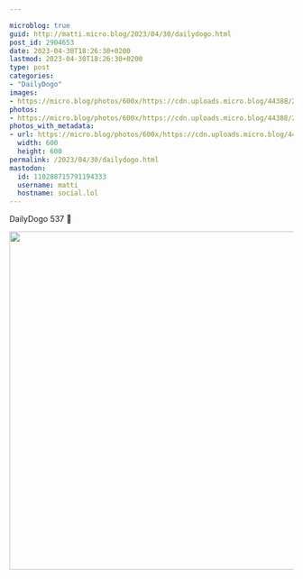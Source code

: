 ```yaml
---

microblog: true
guid: http://matti.micro.blog/2023/04/30/dailydogo.html
post_id: 2904653
date: 2023-04-30T18:26:30+0200
lastmod: 2023-04-30T18:26:30+0200
type: post
categories:
- "DailyDogo"
images:
- https://micro.blog/photos/600x/https://cdn.uploads.micro.blog/44388/2023/8e75a91acb.jpg
photos:
- https://micro.blog/photos/600x/https://cdn.uploads.micro.blog/44388/2023/8e75a91acb.jpg
photos_with_metadata:
- url: https://micro.blog/photos/600x/https://cdn.uploads.micro.blog/44388/2023/8e75a91acb.jpg
  width: 600
  height: 600
permalink: /2023/04/30/dailydogo.html
mastodon:
  id: 110288715791194333
  username: matti
  hostname: social.lol
---
```

DailyDogo 537 🐶

<img src="https://micro.blog/photos/600x/https://blog.martin-haehnel.de/uploads/2023/8e75a91acb.jpg" width="600" height="600" alt="" />
